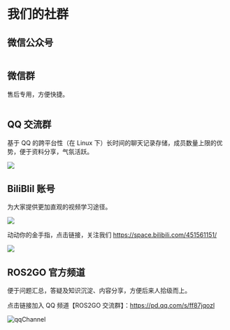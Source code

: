 # 我们的社群

## 微信公众号

<div style="text-align: center; max-width: 100%; margin: 0 auto;">
    <img alt="" src="./public/wechat_qrcode.png" style="max-width: 100%; height: auto; display: inline-block;" />
</div>

## 微信群

售后专用，方便快捷。

<div style="text-align: center; max-width: 100%; margin: 0 auto;">
    <img alt="" src="https://tianbot-pic.oss-cn-beijing.aliyuncs.com/tianbot-pic/Tianbot-Doc75C1681E802D554A61F2EA32A918D9EF.jpg" style="max-width: 100%; height: auto; display: inline-block;" />
</div>

## QQ 交流群

基于 QQ 的跨平台性（在 Linux 下）长时间的聊天记录存储，成员数量上限的优势，便于资料分享，气氛活跃。

![](https://tianbot-pic.oss-cn-beijing.aliyuncs.com/tianbot-pic/Tianbot-DocEE036F120C72CDA9F14B40BB678C2EE9.jpg)

## BiliBlil 账号

为大家提供更加直观的视频学习途径。

![](https://tianbot-pic.oss-cn-beijing.aliyuncs.com/tianbot-pic/Tianbot-Docimage-20231124165545081.png)

动动你的金手指，点击链接，关注我们 https://space.bilibili.com/451561151/

![](https://tianbot-pic.oss-cn-beijing.aliyuncs.com/tianbot-pic/Tianbot-DocE0367978F9AC6798B840EF2F568D40E8.jpg)

## ROS2GO 官方频道

便于问题汇总，答疑及知识沉淀、内容分享，方便后来人拾级而上。

点击链接加入 QQ 频道【ROS2GO 交流群】：https://pd.qq.com/s/ff87jqozl

![qqChannel](./public/QQchannel.jpg)
